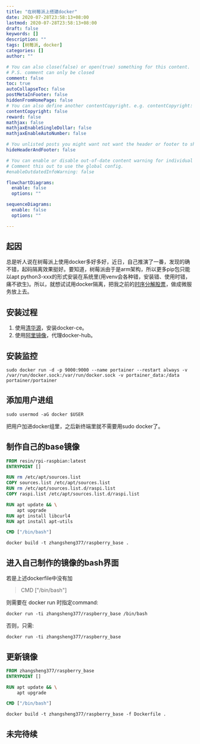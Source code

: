 ```yaml
---
title: "在树莓派上搭建docker"
date: 2020-07-28T23:58:13+08:00
lastmod: 2020-07-28T23:58:13+08:00
draft: false
keywords: []
description: ""
tags: [树莓派, docker]
categories: []
author: ""

# You can also close(false) or open(true) something for this content.
# P.S. comment can only be closed
comment: false
toc: true
autoCollapseToc: false
postMetaInFooter: false
hiddenFromHomePage: false
# You can also define another contentCopyright. e.g. contentCopyright: "This is another copyright."
contentCopyright: false
reward: false
mathjax: false
mathjaxEnableSingleDollar: false
mathjaxEnableAutoNumber: false

# You unlisted posts you might want not want the header or footer to show
hideHeaderAndFooter: false

# You can enable or disable out-of-date content warning for individual post.
# Comment this out to use the global config.
#enableOutdatedInfoWarning: false

flowchartDiagrams:
  enable: false
  options: ""

sequenceDiagrams: 
  enable: false
  options: ""

---
```

## 起因

总是听人说在树莓派上使用docker多好多好，近日，自己推演了一番，发现的确不错，起码隔离效果挺好。要知道，树莓派由于是arm架构，所以更多pip包只能以apt python3-xxx的形式安装在系统里(用venv会各种错，安装错、使用时错，痛不欲生)。所以，就想试试用docker隔离，把我之前的[时序分解股票](/post/stats_stock)，做成微服务放上去。

## 安装过程

1. 使用[清华源](https://mirrors.tuna.tsinghua.edu.cn/help/docker-ce/)，安装docker-ce。
2. 使用[阿里镜像](https://cr.console.aliyun.com/cn-hangzhou/instances/mirrors)，代理docker-hub。

## 安装监控

```shell
sudo docker run -d -p 9000:9000 --name portainer --restart always -v /var/run/docker.sock:/var/run/docker.sock -v portainer_data:/data portainer/portainer
```

## 添加用户进组

```shell
sudo usermod -aG docker $USER
```

把用户加进docker组里，之后新终端里就不需要用sudo docker了。

## 制作自己的base镜像

```dockerfile
FROM resin/rpi-raspbian:latest
ENTRYPOINT []

RUN rm /etc/apt/sources.list
COPY sources.list /etc/apt/sources.list
RUN rm /etc/apt/sources.list.d/raspi.list
COPY raspi.list /etc/apt/sources.list.d/raspi.list

RUN apt update && \
    apt upgrade
RUN apt install libcurl4
RUN apt install apt-utils

CMD ["/bin/bash"]
```

```shell
docker build -t zhangsheng377/raspberry_base .
```

## 进入自己制作的镜像的bash界面

若是上述dockerfile中没有加
> CMD ["/bin/bash"]

则需要在 docker run 时指定command:

```shell
docker run -ti zhangsheng377/raspberry_base /bin/bash
```

否则，只需:

```shell
docker run -ti zhangsheng377/raspberry_base
```

## 更新镜像

```dockerfile
FROM zhangsheng377/raspberry_base
ENTRYPOINT []

RUN apt update && \
    apt upgrade

CMD ["/bin/bash"]
```

```shell
docker build -t zhangsheng377/raspberry_base -f Dockerfile .
```

## 未完待续
